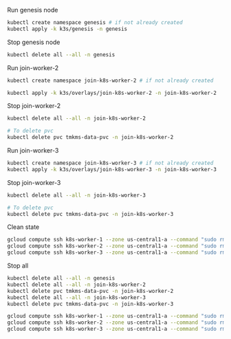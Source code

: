 Run genesis node

```bash
kubectl create namespace genesis # if not already created
kubectl apply -k k3s/genesis -n genesis
```

Stop genesis node
```bash
kubectl delete all --all -n genesis
```

Run join-worker-2

```bash
kubectl create namespace join-k8s-worker-2 # if not already created
```

```bash
kubectl apply -k k3s/overlays/join-k8s-worker-2 -n join-k8s-worker-2
```

Stop join-worker-2
```bash
kubectl delete all --all -n join-k8s-worker-2

# To delete pvc
kubectl delete pvc tmkms-data-pvc -n join-k8s-worker-2
```

Run join-worker-3

```bash
kubectl create namespace join-k8s-worker-3 # if not already created
kubectl apply -k k3s/overlays/join-k8s-worker-3 -n join-k8s-worker-3
```

Stop join-worker-3
```bash
kubectl delete all --all -n join-k8s-worker-3

# To delete pvc
kubectl delete pvc tmkms-data-pvc -n join-k8s-worker-3
```

Clean state
```bash
gcloud compute ssh k8s-worker-1 --zone us-central1-a --command "sudo rm -rf /srv/dai"
gcloud compute ssh k8s-worker-2 --zone us-central1-a --command "sudo rm -rf /srv/dai"
gcloud compute ssh k8s-worker-3 --zone us-central1-a --command "sudo rm -rf /srv/dai"
```

Stop all
```bash
kubectl delete all --all -n genesis
kubectl delete all --all -n join-k8s-worker-2
kubectl delete pvc tmkms-data-pvc -n join-k8s-worker-2
kubectl delete all --all -n join-k8s-worker-3
kubectl delete pvc tmkms-data-pvc -n join-k8s-worker-3

gcloud compute ssh k8s-worker-1 --zone us-central1-a --command "sudo rm -rf /srv/dai"
gcloud compute ssh k8s-worker-2 --zone us-central1-a --command "sudo rm -rf /srv/dai"
gcloud compute ssh k8s-worker-3 --zone us-central1-a --command "sudo rm -rf /srv/dai"
```
